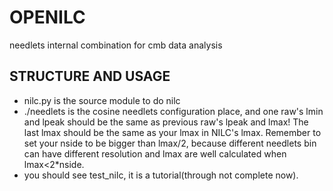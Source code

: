 # OPENILC
needlets internal combination for cmb data analysis

## STRUCTURE AND USAGE
* nilc.py is the source module to do nilc
* ./needlets is the cosine needlets configuration place, and one raw's lmin and lpeak should be the same as previous raw's lpeak and lmax! The last lmax should be the same as your lmax in NILC's lmax. Remember to set your nside to be bigger than lmax/2, because different needlets bin can have different resolution and lmax are well calculated when lmax<2*nside.
* you should see test_nilc, it is a tutorial(through not complete now).

